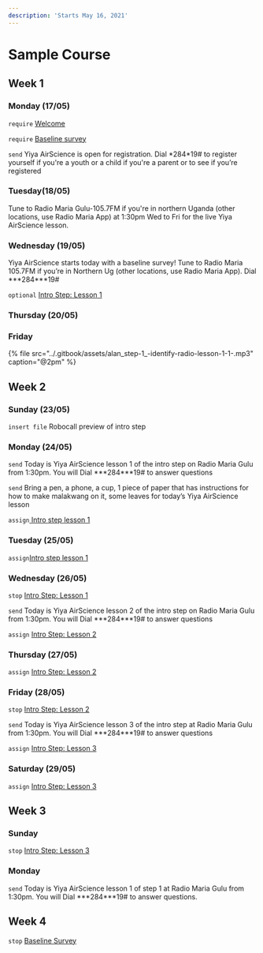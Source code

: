 ```yaml
---
description: 'Starts May 16, 2021'
---
```


# Sample Course

## Week 1

### Monday \(17/05\)

`require` [Welcome](welcome.md)

`require` [Baseline survey](baseline-survey.md)

`send` Yiya AirScience is open for registration. Dial \*284\*19\# to register yourself if you're a youth or a child if you're a parent or to see if you’re registered

### Tuesday\(18/05\)

Tune to Radio Maria Gulu-105.7FM if you're in northern Uganda \(other locations, use Radio Maria App\) at 1:30pm Wed to Fri for the live Yiya AirScience lesson.

### Wednesday \(19/05\)

Yiya AirScience starts today with a baseline survey! Tune to Radio Maria 105.7FM if you’re in Northern Ug \(other locations, use Radio Maria App\). Dial \***284\***19\#

`optional` [Intro Step: Lesson 1](intro-step/intro-step-lesson-1.md)

### Thursday \(20/05\)

### Friday



{% file src="../.gitbook/assets/alan\_step-1\_-identify-radio-lesson-1-1-.mp3" caption="@2pm" %}

## Week 2

### Sunday \(23/05\)

`insert file` Robocall preview of intro step

### Monday \(24/05\)

`send` Today is Yiya AirScience lesson 1 of the intro step on Radio Maria Gulu from 1:30pm. You will Dial \***284\***19\# to answer questions

`send` Bring a pen, a phone, a cup, 1 piece of paper that has instructions for how to make malakwang on it, some leaves for today’s Yiya AirScience lesson

`assign`[ Intro step lesson 1](intro-step/intro-step-lesson-1.md)

### Tuesday \(25/05\)

`assign`[Intro step lesson 1](intro-step/intro-step-lesson-1.md)

### Wednesday \(26/05\)

`stop` [Intro Step: Lesson 1](intro-step/intro-step-lesson-1.md)

`send` Today is Yiya AirScience lesson 2 of the intro step on Radio Maria Gulu from 1:30pm. You will Dial \***284\***19\# to answer questions

`assign` [Intro Step: Lesson 2](intro-step/intro-step-lesson-2.md)

### Thursday \(27/05\)

`assign` [Intro Step: Lesson 2](intro-step/intro-step-lesson-2.md)

### Friday \(28/05\)

`stop` [Intro Step: Lesson 2](intro-step/intro-step-lesson-2.md)

`send` Today is Yiya AirScience lesson 3 of the intro step at Radio Maria Gulu from 1:30pm. You will Dial \***284\***19\# to answer questions

`assign` [Intro Step: Lesson 3](intro-step/intro-step-lesson-3.md)

### Saturday \(29/05\)

`assign` [Intro Step: Lesson 3](intro-step/intro-step-lesson-3.md)

## Week 3

### Sunday

`stop`  [Intro Step: Lesson 3](intro-step/intro-step-lesson-3.md)

### Monday 

`send` Today is Yiya AirScience lesson 1 of step 1 at Radio Maria Gulu from 1:30pm. You will Dial \***284\***19\# to answer questions.

## Week 4

`stop` [Baseline Survey](baseline-survey.md)





